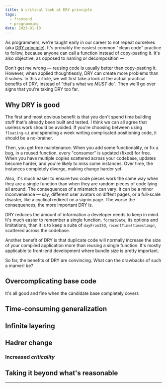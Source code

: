 ```yaml
---
title: A critical look at DRY principle
tags:
  - frontend
  - programming
date: 2023-01-18
---
```


As programmers, we're taught early in our career to not repeat ourselves (aka [DRY principle](https://en.wikipedia.org/wiki/Don%27t_repeat_yourself)). It's probably the easiest common "clean code" practice to follow, because anyone can call a function instead of copy-pasting it. It's also objective, as opposed to naming or decomposition — 

Don't get me wrong — reusing code is usually better than copy-pasting it. However, when applied thoughtlessly, DRY can create more problems than it solves. In this article, we will first take a look at the actual practical benefits of DRY, instead of "that's what we _MUST_ do". Then we'll go over signs that you're taking DRY too far.

## Why DRY is good

The first and most obvious benefit is that you don't spend time building stuff that's already been built and tested. I think we can all agree that useless work should be avoided. If you're choosing between using `floating-ui` and spending a week writing complicated positioning code, it should be a no-brainer.

Then, you get free maintenance. When you add some functionality, or fix a bug, in a reused function, every "consumer" is updated (fixed) for free. When you have multiple copies scattered across your codebase, updates become harder, and you're likely to miss some instances. Over time, the instances completely diverge, making change harder yet.

Also, it's much easier to ensure two code pieces work the same way when they are a single function than when they are random pieces of code lying all around. The consequences of a mismatch can vary: it can be a minor inconvenience — say, different user avatars on diffent pages, or a full-scale disaster, like a cyclical redirect on a signin page. The worse the consequences, the more important DRY is.

DRY reduces the amount of information a developer needs to keep in mind. It's much easier to remember a single function, `formatDate`, its options and limitations, than it is to keep a suite of `dayFromISO`, `recentTime(timestamp)`, scattered across the codebase.

Another benefit of DRY is that duplicate code will normally increase the size of your compiled application more than reusing a single function. It's mostly applicable to front-end development where bundle size is pretty important.

So far, the benefits of DRY are convincing. What can the drawbacks of such a marverl be?

## Overcomplicating base code

It's all good and fine when the candidate base completely covers 

## Time-consuming generalization

## Infinite layering

## Hadrer change

### Increased _criticality_


## Taking it beyond what's reasonable

---